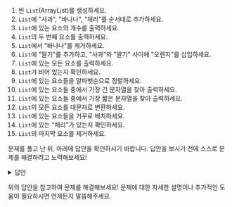1. 빈 `List`(ArrayList)를 생성하세요.
2. `List`에 "사과", "바나나", "체리"를 순서대로 추가하세요.
3. `List`에 있는 요소의 개수를 출력하세요.
4. `List`의 두 번째 요소를 출력하세요.
5. `List`에서 "바나나"를 제거하세요.
6. `List`에 "딸기"를 추가하고, "사과"와 "딸기" 사이에 "오렌지"를 삽입하세요.
7. `List`에 있는 모든 요소를 출력하세요.
8. `List`가 비어 있는지 확인하세요.
9. `List`에 있는 요소들을 알파벳순으로 정렬하세요.
10. `List`에 있는 요소들 중에서 가장 긴 문자열을 찾아 출력하세요.
11. `List`에 있는 요소들 중에서 가장 짧은 문자열을 찾아 출력하세요.
12. `List`의 모든 요소를 대문자로 변환하세요.
13. `List`에 있는 요소들을 거꾸로 배치하세요.
14. `List`에 있는 "체리"가 있는지 확인하세요.
15. `List`의 마지막 요소를 제거하세요.

문제를 풀고 난 뒤, 아래에 답안을 확인하시기 바랍니다. 답안을 보시기 전에 스스로 문제를 해결하려고 노력해보세요!

<details>
<summary>답안</summary>

1. `List` 생성: `List<String> fruits = new ArrayList<>();`
2. 요소 추가: `fruits.add("사과");`, `fruits.add("바나나");`, `fruits.add("체리");`
3. 요소 개수 출력: `System.out.println(fruits.size());`
4. 두 번째 요소 출력: `System.out.println(fruits.get(1));`
5. 요소 제거: `fruits.remove("바나나");`
6. 요소 삽입: `fruits.add(1, "오렌지");`, `fruits.add("딸기");`
7. 모든 요소 출력:
```java
for (String fruit : fruits) {
    System.out.println(fruit);
}
```
8. 비어 있는지 확인: `boolean isEmpty = fruits.isEmpty();`
9. 알파벳순 정렬: `Collections.sort(fruits);`
10. 가장 긴 문자열 출력:
```java
String longestString = "";
for (String fruit : fruits) {
    if (fruit.length() > longestString.length()) {
        longestString = fruit;
    }
}
System.out.println(longestString);
```
11. 가장 짧은 문자열 출력:
```java
String shortestString = fruits.get(0);
for (String fruit : fruits) {
   

 if (fruit.length() < shortestString.length()) {
        shortestString = fruit;
    }
}
System.out.println(shortestString);
```
12. 대문자 변환:
```java
for (int i = 0; i < fruits.size(); i++) {
    fruits.set(i, fruits.get(i).toUpperCase());
}
```
13. 요소 거꾸로 배치: `Collections.reverse(fruits);`
14. "체리" 확인: `boolean containsCherry = fruits.contains("체리");`
15. 마지막 요소 제거: `fruits.remove(fruits.size() - 1);`
</details>

위의 답안을 참고하여 문제를 해결해보세요! 문제에 대한 자세한 설명이나 추가적인 도움이 필요하시면 언제든지 말씀해주세요.